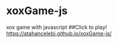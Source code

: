 # xoxGame-js
xox game with javascript
##Click to play!
<a href="https://atahancelebi.github.io/xoxGame-js/">https://atahancelebi.github.io/xoxGame-js/</a>
